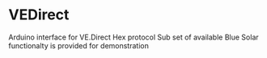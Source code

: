 # VEDirect
Arduino interface for VE.Direct Hex protocol
Sub set of available Blue Solar functionalty is provided for demonstration
